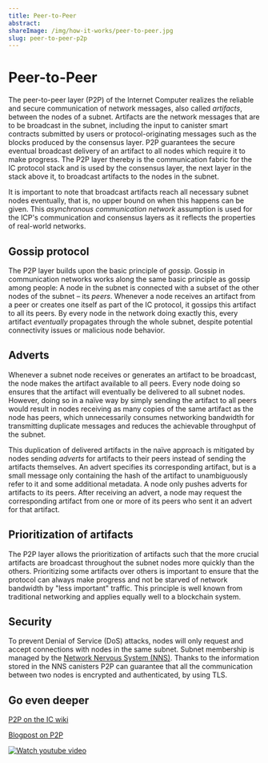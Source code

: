 ```yaml
---
title: Peer-to-Peer
abstract:
shareImage: /img/how-it-works/peer-to-peer.jpg
slug: peer-to-peer-p2p
---
```


# Peer-to-Peer

The peer-to-peer layer (P2P) of the Internet Computer realizes the reliable and secure communication of network messages, also called _artifacts_, between the nodes of a subnet. Artifacts are the network messages that are to be broadcast in the subnet, including the input to canister smart contracts submitted by users or protocol-originating messages such as the blocks produced by the consensus layer. P2P guarantees the secure eventual broadcast delivery of an artifact to all nodes which require it to make progress. The P2P layer thereby is the communication fabric for the IC protocol stack and is used by the consensus layer, the next layer in the stack above it, to broadcast artifacts to the nodes in the subnet.

It is important to note that broadcast artifacts reach all necessary subnet nodes eventually, that is, no upper bound on when this happens can be given. This _asynchronous communication network_ assumption is used for the ICP's communication and consensus layers as it reflects the properties of real-world networks.

## Gossip protocol

The P2P layer builds upon the basic principle of _gossip_. Gossip in communication networks works along the same basic principle as gossip among people: A node in the subnet is connected with a subset of the other nodes of the subnet – its _peers_. Whenever a node receives an artifact from a peer or creates one itself as part of the IC protocol, it gossips this artifact to all its peers. By every node in the network doing exactly this, every artifact _eventually_ propagates through the whole subnet, despite potential connectivity issues or malicious node behavior.

## Adverts

Whenever a subnet node receives or generates an artifact to be broadcast, the node makes the artifact available to all peers. Every node doing so ensures that the artifact will eventually be delivered to all subnet nodes. However, doing so in a naïve way by simply sending the artifact to all peers would result in nodes receiving as many copies of the same artifact as the node has peers, which unnecessarily consumes networking bandwidth for transmitting duplicate messages and reduces the achievable throughput of the subnet.

This duplication of delivered artifacts in the naïve approach is mitigated by nodes sending _adverts_ for artifacts to their peers instead of sending the artifacts themselves. An advert specifies its corresponding artifact, but is a small message only containing the hash of the artifact to unambiguously refer to it and some additional metadata. A node only pushes adverts for artifacts to its peers. After receiving an advert, a node may request the corresponding artifact from one or more of its peers who sent it an advert for that artifact.

## Prioritization of artifacts

The P2P layer allows the prioritization of artifacts such that the more crucial artifacts are broadcast throughout the subnet nodes more quickly than the others. Prioritizing some artifacts over others is important to ensure that the protocol can always make progress and not be starved of network bandwidth by "less important" traffic. This principle is well known from traditional networking and applies equally well to a blockchain system.

## Security

To prevent Denial of Service (DoS) attacks, nodes will only request and accept connections with nodes in the same subnet. Subnet membership is managed by the [Network Nervous System (NNS)](/how-it-works/#Network-Nervous-System). Thanks to the information stored in the NNS canisters P2P can guarantee that all the communication between two nodes is encrypted and authenticated, by using TLS.

## Go even deeper

[P2P on the IC wiki](<https://wiki.internetcomputer.org/wiki/IC_P2P_(peer_to_peer)_layer>)

[Blogpost on P2P](https://medium.com/dfinity/secure-scalability-the-internet-computers-peer-to-peer-layer-6662d451f2cc)

[![Watch youtube video](https://i.ytimg.com/vi/HOQb0lKIy9I/maxresdefault.jpg)](https://www.youtube.com/watch?v=HOQb0lKIy9I)
